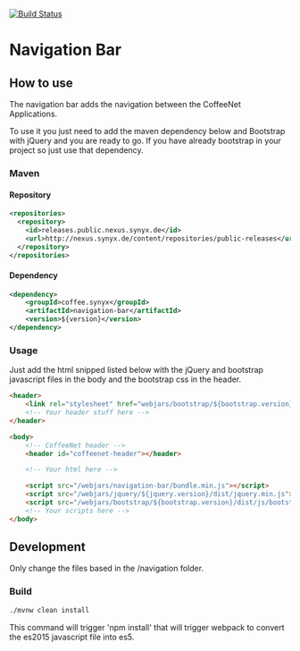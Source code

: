 [![Build Status](https://travis-ci.org/coffeenet/coffeenet-navigation-bar.svg?branch=master)](https://travis-ci.org/coffeenet/coffeenet-navigation-bar)

# Navigation Bar

## How to use

The navigation bar adds the navigation between the CoffeeNet Applications.

To use it you just need to add the maven dependency below and Bootstrap with jQuery and you are ready to go.
If you have already bootstrap in your project so just use that dependency.

### Maven

#### Repository

```xml
<repositories>
  <repository>
    <id>releases.public.nexus.synyx.de</id>
    <url>http://nexus.synyx.de/content/repositories/public-releases</url>
  </repository>
</repositories>
```

#### Dependency

```xml
<dependency>
    <groupId>coffee.synyx</groupId>
    <artifactId>navigation-bar</artifactId>
    <version>${version}</version>
</dependency>
```

### Usage

Just add the html snipped listed below with the jQuery and bootstrap
javascript files in the body and the bootstrap css in the header.

```html
<header>
    <link rel="stylesheet" href="webjars/bootstrap/${bootstrap.version}/dist/css/bootstrap.min.css">
    <!-- Your header stuff here -->
</header>

<body>
    <!-- CoffeeNet header -->
    <header id="coffeenet-header"></header>

    <!-- Your html here -->

    <script src="/webjars/navigation-bar/bundle.min.js"></script>
    <script src="/webjars/jquery/${jquery.version}/dist/jquery.min.js"></script>
    <script src="/webjars/bootstrap/${bootstrap.version}/dist/js/bootstrap.min.js"></script>
    <!-- Your scripts here -->
</body>
```

## Development

Only change the files based in the /navigation folder.

### Build

```bash
./mvnw clean install
```

This command will trigger 'npm install' that will trigger webpack to convert the es2015 javascript file into es5.
